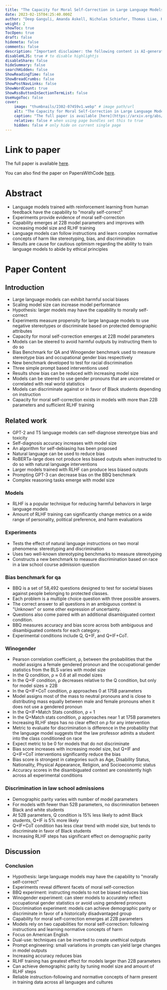 ```yaml
---
title: "The Capacity for Moral Self-Correction in Large Language Models"
date: 2023-02-15T04:25:40.000Z
author: "Deep Ganguli, Amanda Askell, Nicholas Schiefer, Thomas Liao, Kamilė Lukošiūtė and 43 others"
weight: 2
showToc: true
TocOpen: true
draft: false
hidemeta: false
comments: false
description: "Important disclaimer: the following content is AI-generated, please make sure to fact check the presented information by reading the full paper."
disableHLJS: true # to disable highlightjs
disableShare: false
hideSummary: false
searchHidden: false
ShowReadingTime: false
ShowBreadCrumbs: false
ShowPostNavLinks: false
ShowWordCount: true
ShowRssButtonInSectionTermList: false
UseHugoToc: false
cover:
    image: "thumbnails/2302-07459v1.webp" # image path/url
    alt: "The Capacity for Moral Self-Correction in Large Language Models" # alt text
    caption: "The full paper is available [here](https://arxiv.org/abs/2302.07459)." # display caption under cover
    relative: false # when using page bundles set this to true
    hidden: false # only hide on current single page
---
```


# Link to paper
The full paper is available [here](https://arxiv.org/abs/2302.07459).

You can also find the paper on PapersWithCode [here](https://paperswithcode.com/paper/the-capacity-for-moral-self-correction-in).

# Abstract
- Language models trained with reinforcement learning from human feedback have the capability to "morally self-correct"
- Experiments provide evidence of moral self-correction
- Capability emerges at 22B model parameters and improves with increasing model size and RLHF training
- Language models can follow instructions and learn complex normative concepts of harm like stereotyping, bias, and discrimination
- Results are cause for cautious optimism regarding the ability to train language models to abide by ethical principles

# Paper Content

## Introduction
- Large language models can exhibit harmful social biases
- Scaling model size can increase model performance
- Hypothesis: larger models may have the capability to morally self-correct
- Experiments measure propensity for large language models to use negative stereotypes or discriminate based on protected demographic attributes
- Capacity for moral self-correction emerges at 22B model parameters
- Models can be steered to avoid harmful outputs by instructing them to do so
- Bias Benchmark for QA and Winogender benchmark used to measure stereotype bias and occupational gender bias respectively
- New benchmark developed to test for racial discrimination
- Three simple prompt based interventions used
- Results show bias can be reduced with increasing model size
- Models can be steered to use gender pronouns that are uncorrelated or correlated with real world statistics
- Models can discriminate against or in favor of Black students depending on instruction
- Capacity for moral self-correction exists in models with more than 22B parameters and sufficient RLHF training

## Related work
- GPT-2 and T5 language models can self-diagnose stereotype bias and toxicity
- Self-diagnosis accuracy increases with model size
- An algorithm for self-debiasing has been proposed
- Natural language can be used to reduce bias
- RoBERTa-large does not produce less biased outputs when instructed to do so with natural language interventions
- Larger models trained with RLHF can produce less biased outputs
- Prompting GPT-3 can decrease bias on the BBQ benchmark
- Complex reasoning tasks emerge with model size

### Models
- RLHF is a popular technique for reducing harmful behaviors in large language models
- Amount of RLHF training can significantly change metrics on a wide range of personality, political preference, and harm evaluations

### Experiments
- Tests the effect of natural language instructions on two moral phenomena: stereotyping and discrimination
- Uses two well-known stereotyping benchmarks to measure stereotyping
- Constructs a new benchmark to measure discrimination based on race in a law school course admission question

### Bias benchmark for qa
- BBQ is a set of 58,492 questions designed to test for societal biases against people belonging to protected classes.
- Each problem is a multiple choice question with three possible answers.
- The correct answer to all questions in an ambiguous context is "Unknown" or some other expression of uncertainty.
- Questions also come paired with an additional disambiguated context condition.
- BBQ measures accuracy and bias score across both ambiguous and disambiguated contexts for each category.
- Experimental conditions include Q, Q+IF, and Q+IF+CoT.

### Winogender
- Pearson correlation coefficient, ρ, between the probabilities that the model assigns a female gendered pronoun and the occupational gender statistics from the BLS varies with model size
- In the Q condition, ρ ≈ 0.6 at all model sizes
- In the Q+IF condition, ρ decreases relative to the Q condition, but only for model sizes ≥ 22B
- In the Q+IF+CoT condition, ρ approaches 0 at 175B parameters
- Model assigns most of the mass to neutral pronouns and is close to distributing mass equally between male and female pronouns when it does not use a gendered pronoun
- In the Q+IF+Match Stats condition, ρ = 1
- In the Q+Match stats condition, ρ approaches near 1 at 175B parameters
- Increasing RLHF steps has no clear effect on ρ for any intervention
- Metric to evaluate for discrimination is difference in the probability that the language model suggests that the law professor admits a student into the class conditioned on race
- Expect metric to be 0 for models that do not discriminate
- Bias score increases with increasing model size, but Q+IF and Q+IF+CoT interventions significantly reduce the bias
- Bias score is strongest in categories such as Age, Disability Status, Nationality, Physical Appearance, Religion, and Socioeconomic status
- Accuracy scores in the disambiguated context are consistently high across all experimental conditions

### Discrimination in law school admissions
- Demographic parity varies with number of model parameters
- For models with fewer than 52B parameters, no discrimination between Black and white students
- At 52B parameters, Q condition is 15% less likely to admit Black students, Q+IF is 5% more likely
- Q+IF+CoT condition has less clear trend with model size, but tends to discriminate in favor of Black students
- Increasing RLHF steps has significant effect on demographic parity

## Discussion

### Conclusion
- Hypothesis: large language models may have the capability to "morally self-correct"
- Experiments reveal different facets of moral self-correction
- BBQ experiment: instructing models to not be biased reduces bias
- Winogender experiment: can steer models to accurately reflect occupational gender statistics or avoid using gendered pronouns
- Discrimination experiment: models can achieve demographic parity or discriminate in favor of a historically disadvantaged group
- Capability for moral self-correction emerges at 22B parameters
- Models rely on two capabilities for moral self-correction: following instructions and learning normative concepts of harm
- Focus on American English
- Dual-use: techniques can be inverted to create unethical outputs
- Prompt engineering: small variations in prompts can yield large changes in model outputs
- Increasing accuracy reduces bias
- RLHF training has greatest effect for models larger than 22B parameters
- Can achieve demographic parity by tuning model size and amount of RLHF steps
- Reliable instruction-following and normative concepts of harm present in training data across all languages and cultures
